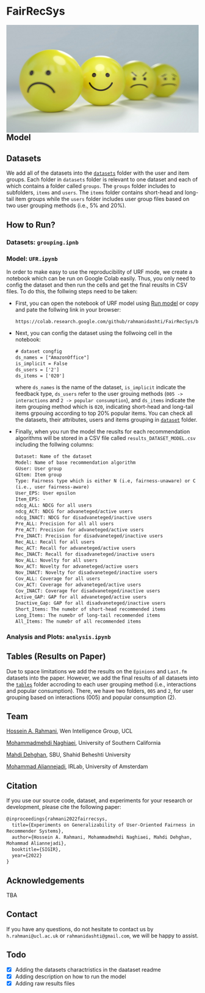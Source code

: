 # FairRecSys

<img src="./images/banner.jpeg" alt="Markdown Monster icon" style="float: left; margin-right: 10px;" />

## Model

## Datasets
We add all of the datasets into the <a href="./datasets">`datasets`</a> folder with the user and item groups. Each folder in `datasets` folder is relevant to one dataset and each of which contains a folder called `groups`. The `groups` folder includes to subfolders, `items` and `users`. The  `items` folder contains short-head and long-tail item groups while the  `users` folder includes user group files based on two user grouping methods (i.e., 5% and 20%).

## How to Run?

### Datasets: `grouping.ipnb`

### Model: `UFR.ipynb`
In order to make easy to use the reproducibility of URF mode, we create a notebook which can be run on Google Colab easily. Thus, you only need to config the dataset and then run the cells and get the final reuslts in CSV files. To do this, the follwing steps need to be taken:

- First, you can open the notebook of URF model using <a href="https://colab.research.google.com/github/rahmanidashti/FairRecSys/blob/main/UFR.ipynb" target="_blank">Run model</a> or copy and pate the follwing link in your browser:

    ```
    https://colab.research.google.com/github/rahmanidashti/FairRecSys/blob/main/UFR.ipynb
    ```

- Next, you can config the dataset using the follwoing cell in the notebook:

    ```
    # dataset congfig
    ds_names = ["AmazonOffice"]
    is_implicit = False
    ds_users = ['2']
    ds_items = ['020']
    ```

    where `ds_names` is the name of the dataset, `is_implicit` indicate the feedback type, `ds_users` refer to the user grouing methods (`005 -> interactions` and `2 -> popular consumption`), and `ds_items` indicate the item grouping method which is `020`, indicating short-head and long-tail items grpouing according to top 20% popular items. You can check all the datasets, their attributes, users and items grouping in <a href="./datasets">`dataset`</a> folder.

- Finally, when you run the model the reuslts for each recommendation algorithms will be stored in a CSV file called `results_DATASET_MODEL.csv` including the follwing columns:

    ```
    Dataset: Name of the dataset
    Model: Name of base recommendation algorithm
    GUser: User group
    GItem: Item group
    Type: Fairness type which is either N (i.e, fairness-unaware) or C (i.e., user fairness-aware)
    User_EPS: User epsilon
    Item_EPS: -
    ndcg_ALL: NDCG for all users
    ndcg_ACT: NDCG for advaneteged/active users
    ndcg_INACT: NDCG for disadvaneteged/inactive users
    Pre_ALL: Precision for all all users
    Pre_ACT: Precision for advaneteged/active users
    Pre_INACT: Precision for disadvaneteged/inactive users
    Rec_ALL: Recall for all users
    Rec_ACT: Recall for advaneteged/active users
    Rec_INACT: Recall for disadvaneteged/inactive users
    Nov_ALL: Novelty for all users
    Nov_ACT: Novelty for advaneteged/active users
    Nov_INACT: Novelty for disadvaneteged/inactive users
    Cov_ALL: Coverage for all users
    Cov_ACT: Coverage for advaneteged/active users
    Cov_INACT: Coverage for disadvaneteged/inactive users
    Active_GAP: GAP for all advaneteged/active users
    Inactive_Gap: GAP for all disadvaneteged/inactive users
    Short_Items: The numebr of short-head recommended items
    Long_Items: The numebr of long-tail recommended items
    All_Items: The numebr of all recommended items
    ```

### Analysis and Plots: `analysis.ipynb`

## Tables (Results on Paper)
Due to space limitations we add the results on the `Epinions` and `Last.fm` datasets into the paper. However, we add the final results of all datasets into the <a href="./tables">`tables`</a> folder accroding to each user grouping method (i.e., interactions and popular consumption). There, we have two folders, `005` and `2`, for user grouping based on interactions (005) and popular consumption (2).

## Team
<a href=#>Hossein A. Rahmani</a>, Wen Intelligence Group, UCL

<a href=#>Mohammadmehdi Naghiaei</a>, University of Southern California

<a href=#>Mahdi Dehghan</a>, SBU, Shahid Beheshti University

<a href=#>Mohammad Aliannejadi</a>, IRLab, University of Amsterdam

## Citation
If you use our source code, dataset, and experiments for your research or development, please cite the following paper:

```
@inproceedings{rahmani2022fairrecsys,
  title={Experiments on Generalizability of User-Oriented Fairness in Recommender Systems},
  author={Hossein A. Rahmani, Mohammadmehdi Naghiaei, Mahdi Dehghan, Mohammad Aliannejadi},
  booktitle={SIGIR},
  year={2022}
}
```

## Acknowledgements
TBA

## Contact
If you have any questions, do not hesitate to contact us by `h.rahmani@ucl.ac.uk` or `rahmanidashti@gmail.com`, we will be happy to assist.

## Todo
- [X] Adding the datasets charactristics in the daataset readme
- [X] Adding description on how to run the model
- [X] Adding raw results files
